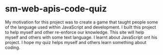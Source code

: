 # sm-web-apis-code-quiz

My motivation for this project was to create a game that taught people some of the language used within JavaScript and development.
I built this project to help myself and other re-enforce our knowledge.
This site will help myself and others with some text language.
I learnt about JavaScript ont his project.
I hope my quiz helps myself and others learn something about coding. 